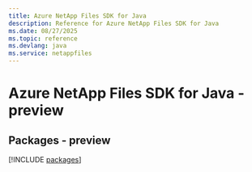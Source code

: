 ```yaml
---
title: Azure NetApp Files SDK for Java
description: Reference for Azure NetApp Files SDK for Java
ms.date: 08/27/2025
ms.topic: reference
ms.devlang: java
ms.service: netappfiles
---
```

# Azure NetApp Files SDK for Java - preview
## Packages - preview
[!INCLUDE [packages](netapp-files-index.md)]